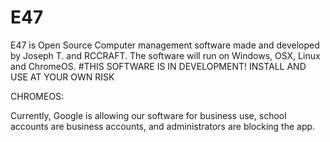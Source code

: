 # E47
E47 is Open Source Computer management software made and developed by Joseph T. and RCCRAFT. The software will run on Windows, OSX, Linux and ChromeOS.
#THIS SOFTWARE IS IN DEVELOPMENT! INSTALL AND USE AT YOUR OWN RISK



CHROMEOS:

Currently, Google is allowing our software for business use, school accounts are business accounts, and administrators are blocking the app.
